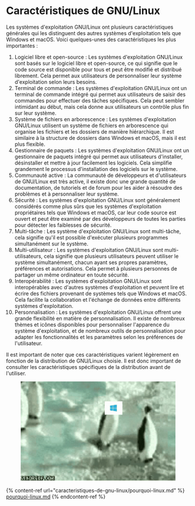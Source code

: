 # Caractéristiques de GNU/Linux

Les systèmes d'exploitation GNU/Linux ont plusieurs caractéristiques générales qui les distinguent des autres systèmes d'exploitation tels que Windows et macOS. Voici quelques-unes des caractéristiques les plus importantes :

1. Logiciel libre et open-source : Les systèmes d'exploitation GNU/Linux sont basés sur le logiciel libre et open-source, ce qui signifie que le code source est disponible pour tous et peut être modifié et distribué librement. Cela permet aux utilisateurs de personnaliser leur système d'exploitation selon leurs besoins.
2. Terminal de commande : Les systèmes d'exploitation GNU/Linux ont un terminal de commande intégré qui permet aux utilisateurs de saisir des commandes pour effectuer des tâches spécifiques. Cela peut sembler intimidant au début, mais cela donne aux utilisateurs un contrôle plus fin sur leur système.
3. Système de fichiers en arborescence : Les systèmes d'exploitation GNU/Linux utilisent un système de fichiers en arborescence qui organise les fichiers et les dossiers de manière hiérarchique. Il est similaire à la structure de dossiers dans Windows et macOS, mais il est plus flexible.
4. Gestionnaire de paquets : Les systèmes d'exploitation GNU/Linux ont un gestionnaire de paquets intégré qui permet aux utilisateurs d'installer, désinstaller et mettre à jour facilement les logiciels. Cela simplifie grandement le processus d'installation des logiciels sur le système.
5. Communauté active : La communauté de développeurs et d'utilisateurs de GNU/Linux est très active, il existe donc une grande quantité de documentation, de tutoriels et de forum pour les aider à résoudre des problèmes et à personnaliser leur système.
6. Sécurité : Les systèmes d'exploitation GNU/Linux sont généralement considérés comme plus sûrs que les systèmes d'exploitation propriétaires tels que Windows et macOS, car leur code source est ouvert et peut être examiné par des développeurs de toutes les parties pour détecter les faiblesses de sécurité.
7. Multi-tâche : Les système d'exploitation GNU/Linux sont multi-tâche, cela signifie qu'il est possible d'exécuter plusieurs programmes simultanément sur le système.
8. Multi-utilisateur : Les systèmes d'exploitation GNU/Linux sont multi-utilisateurs, cela signifie que plusieurs utilisateurs peuvent utiliser le système simultanément, chacun ayant ses propres paramètres, préférences et autorisations. Cela permet à plusieurs personnes de partager un même ordinateur en toute sécurité.
9. Interopérabilité : Les systèmes d'exploitation GNU/Linux sont interopérables avec d'autres systèmes d'exploitation et peuvent lire et écrire des fichiers provenant de systèmes tels que Windows et macOS. Cela facilite la collaboration et l'échange de données entre différents systèmes d'exploitation.
10. Personnalisation : Les systèmes d'exploitation GNU/Linux offrent une grande flexibilité en matière de personnalisation. Il existe de nombreux thèmes et icônes disponibles pour personnaliser l'apparence du système d'exploitation, et de nombreux outils de personnalisation pour adapter les fonctionnalités et les paramètres selon les préférences de l'utilisateur.

Il est important de noter que ces caractéristiques varient légèrement en fonction de la distribution de GNU/Linux choisie. Il est donc important de consulter les caractéristiques spécifiques de la distribution avant de l'utiliser.

<figure><img src="../../../.gitbook/assets/linux-linux-is-better.gif" alt=""><figcaption></figcaption></figure>

{% content-ref url="caracteristiques-de-gnu-linux/pourquoi-linux.md" %}
[pourquoi-linux.md](caracteristiques-de-gnu-linux/pourquoi-linux.md)
{% endcontent-ref %}
